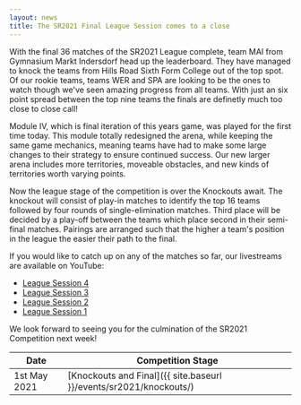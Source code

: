 ```yaml
---
layout: news
title: The SR2021 Final League Session comes to a close
---
```


With the final 36 matches of the SR2021 League complete, team MAI from Gymnasium
Markt Indersdorf head up the leaderboard. They have managed to knock the teams from
Hills Road Sixth Form College out of the top spot. Of our rookie teams, teams WER
and SPA are looking to be the ones to watch though we've seen amazing progress
from all teams. With just an six point spread between the top nine teams the
finals are definetly much too close to close call!

Module Ⅳ, which is final iteration of this years game, was played for the
first time today. This module totally redesigned the arena, while keeping
the same game mechanics, meaning teams have had to make some large changes
to their strategy to ensure continued success. Our new larger arena includes
more territories, moveable obstacles, and new kinds of territories worth
varying points.

Now the league stage of the competition is over the Knockouts await.
The knockout will consist of play-in matches to identify the top 16 teams
followed by four rounds of single-elimination matches. Third place will be
decided by a play-off between the teams which place second in their semi-final
matches. Pairings are arranged such that the higher a team's position in the league
the easier their path to the final.

If you would like to catch up on any of the matches so far, our livestreams are
available on YouTube:

* [League Session 4](https://www.youtube.com/watch?v=E9gF-GZbf5M)
* [League Session 3](https://www.youtube.com/watch?v=MpuhtW4mCKM)
* [League Session 2](https://www.youtube.com/watch?v=RwW5Oz30gbE)
* [League Session 1](https://www.youtube.com/watch?v=cAvk-nfTUis)

We look forward to seeing you for the culmination of the SR2021 Competition next week!

| Date              | Competition Stage                                                                     |
|-------------------|---------------------------------------------------------------------------------------|
| 1st May 2021      | [Knockouts and Final]({{ site.baseurl }}/events/sr2021/knockouts/)                    |
